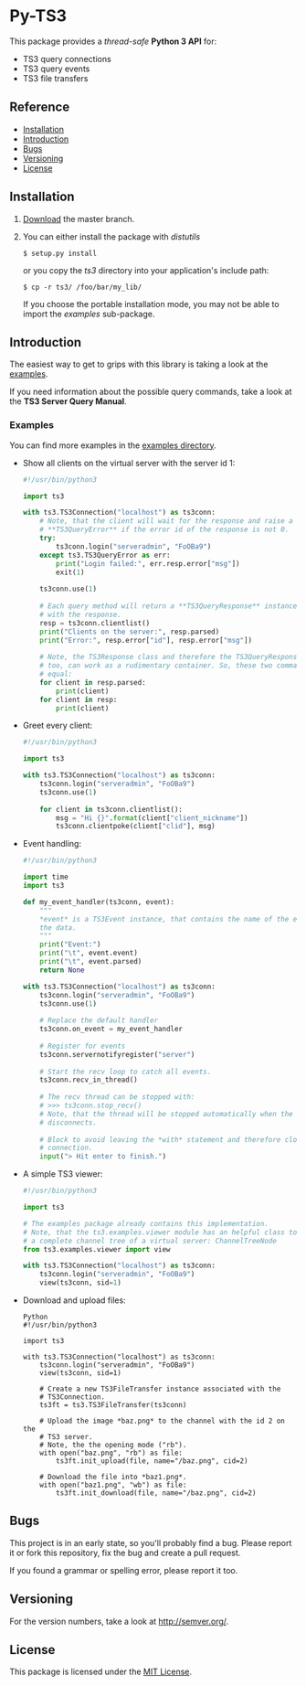 # Py-TS3
This package provides a *thread-safe* **Python 3 API** for:

* TS3 query connections
* TS3 query events
* TS3 file transfers


## Reference
* [Installation](#installation)
* [Introduction](#introduction)
* [Bugs](#bugs)
* [Versioning](#versioning)
* [License](#license)


## Installation

1.	[Download](https://github.com/benediktschmitt/emsm/archive/master.zip) the
    master branch.
	
2.	You can either install the package with *distutils*
	
	```Shell
	$ setup.py install
	```
	
	or you copy the *ts3* directory into your application's include path:
	
	```Shell
	$ cp -r ts3/ /foo/bar/my_lib/
	```
	
	If you choose the portable installation mode, you may not be able to import
	the *examples* sub-package.


## Introduction
The easiest way to get to grips with this library is taking a look at the
[examples](ts3/examples/).

If you need information about the possible query commands, take a look at the 
**TS3 Server Query Manual**.


### Examples
You can find more examples in the [examples directory](ts3/examples).

*	Show all clients on the virtual server with the server id 1:

	```Python
	#!/usr/bin/python3

	import ts3

	with ts3.TS3Connection("localhost") as ts3conn:
		# Note, that the client will wait for the response and raise a
		# **TS3QueryError** if the error id of the response is not 0.
		try:
			ts3conn.login("serveradmin", "FoOBa9")
		except ts3.TS3QueryError as err:
			print("Login failed:", err.resp.error["msg"])
			exit(1)
		
		ts3conn.use(1)
		
		# Each query method will return a **TS3QueryResponse** instance,
		# with the response.
		resp = ts3conn.clientlist()
		print("Clients on the server:", resp.parsed)
		print("Error:", resp.error["id"], resp.error["msg"])
		
		# Note, the TS3Response class and therefore the TS3QueryResponse class
		# too, can work as a rudimentary container. So, these two commands are
		# equal:
		for client in resp.parsed:
			print(client)
		for client in resp:
			print(client)
	```

*	Greet every client:

	```Python
	#!/usr/bin/python3

	import ts3

	with ts3.TS3Connection("localhost") as ts3conn:
		ts3conn.login("serveradmin", "FoOBa9")
		ts3conn.use(1)
		
		for client in ts3conn.clientlist():
			msg = "Hi {}".format(client["client_nickname"])
			ts3conn.clientpoke(client["clid"], msg)
	```
	
*	Event handling:

	```Python
	#!/usr/bin/python3

	import time
	import ts3
	
	def my_event_handler(ts3conn, event):
		"""
		*event* is a TS3Event instance, that contains the name of the event and
		the data.
		"""
		print("Event:")
		print("\t", event.event)
		print("\t", event.parsed)
		return None
	
	with ts3.TS3Connection("localhost") as ts3conn:
		ts3conn.login("serveradmin", "FoOBa9")
		ts3conn.use(1)
		
		# Replace the default handler
		ts3conn.on_event = my_event_handler
		
		# Register for events
		ts3conn.servernotifyregister("server")
		
		# Start the recv loop to catch all events.
		ts3conn.recv_in_thread()
		
		# The recv thread can be stopped with:
		# >>> ts3conn.stop_recv()
		# Note, that the thread will be stopped automatically when the client
		# disconnects.
		
		# Block to avoid leaving the *with* statement and therefore closing the
		# connection.
		input("> Hit enter to finish.")
	```
	
*	A simple TS3 viewer:

	```Python
	#!/usr/bin/python3
	
	import ts3
	
	# The examples package already contains this implementation. 
	# Note, that the ts3.examples.viewer module has an helpful class to build 
	# a complete channel tree of a virtual server: ChannelTreeNode
	from ts3.examples.viewer import view
	
	with ts3.TS3Connection("localhost") as ts3conn:
		ts3conn.login("serveradmin", "FoOBa9")
		view(ts3conn, sid=1)
	```
	
*	Download and upload files:

	```
	Python
	#!/usr/bin/python3
	
	import ts3
	
	with ts3.TS3Connection("localhost") as ts3conn:
		ts3conn.login("serveradmin", "FoOBa9")
		view(ts3conn, sid=1)
		
		# Create a new TS3FileTransfer instance associated with the
		# TS3Connection.
		ts3ft = ts3.TS3FileTransfer(ts3conn)
		
		# Upload the image *baz.png* to the channel with the id 2 on the
		# TS3 server.
		# Note, the the opening mode ("rb").
		with open("baz.png", "rb") as file:
			ts3ft.init_upload(file, name="/baz.png", cid=2)
		
		# Download the file into *baz1.png*.
		with open("baz1.png", "wb") as file:
			ts3ft.init_download(file, name="/baz.png", cid=2)
	```

	
## Bugs
This project is in an early state, so you'll probably find a bug. Please report
it or fork this repository, fix the bug and create a pull request. 

If you found a grammar or spelling error, please report it too.


## Versioning
For the version numbers, take a look at http://semver.org/.


## License
This package is licensed under the [MIT License](LICENSE). 
